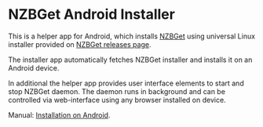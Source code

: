 # NZBGet Android Installer

This is a helper app for Android, which installs [NZBGet](http://nzbget.com) using
universal Linux installer provided on [NZBGet releases page](https://github.com/nzbgetcom/nzbget/releases).

The installer app automatically fetches NZBGet installer and installs it on an Android device.

In additional the helper app provides user interface elements to start and stop NZBGet daemon. The daemon runs
in background and can be controlled via web-interface using any browser installed on device.

Manual: [Installation on Android](https://github.com/nzbget/nzbget/wiki/Installation-on-Android).
